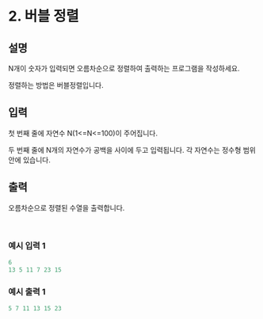 # 2. 버블 정렬

## 설명

N개이 숫자가 입력되면 오름차순으로 정렬하여 출력하는 프로그램을 작성하세요.

정렬하는 방법은 버블정렬입니다.

## 입력

첫 번째 줄에 자연수 N(1<=N<=100)이 주어집니다.

두 번째 줄에 N개의 자연수가 공백을 사이에 두고 입력됩니다. 각 자연수는 정수형 범위 안에 있습니다.

## 출력

오름차순으로 정렬된 수열을 출력합니다.

<br>

### 예시 입력 1

```java
6
13 5 11 7 23 15
```

### 예시 출력 1
```java
5 7 11 13 15 23
```